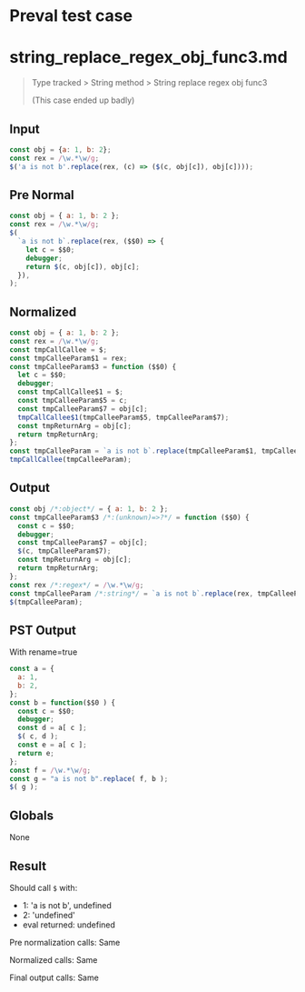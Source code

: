 # Preval test case

# string_replace_regex_obj_func3.md

> Type tracked > String method > String replace regex obj func3
>
> (This case ended up badly)

## Input

`````js filename=intro
const obj = {a: 1, b: 2};
const rex = /\w.*\w/g;
$('a is not b'.replace(rex, (c) => ($(c, obj[c]), obj[c])));
`````

## Pre Normal


`````js filename=intro
const obj = { a: 1, b: 2 };
const rex = /\w.*\w/g;
$(
  `a is not b`.replace(rex, ($$0) => {
    let c = $$0;
    debugger;
    return $(c, obj[c]), obj[c];
  }),
);
`````

## Normalized


`````js filename=intro
const obj = { a: 1, b: 2 };
const rex = /\w.*\w/g;
const tmpCallCallee = $;
const tmpCalleeParam$1 = rex;
const tmpCalleeParam$3 = function ($$0) {
  let c = $$0;
  debugger;
  const tmpCallCallee$1 = $;
  const tmpCalleeParam$5 = c;
  const tmpCalleeParam$7 = obj[c];
  tmpCallCallee$1(tmpCalleeParam$5, tmpCalleeParam$7);
  const tmpReturnArg = obj[c];
  return tmpReturnArg;
};
const tmpCalleeParam = `a is not b`.replace(tmpCalleeParam$1, tmpCalleeParam$3);
tmpCallCallee(tmpCalleeParam);
`````

## Output


`````js filename=intro
const obj /*:object*/ = { a: 1, b: 2 };
const tmpCalleeParam$3 /*:(unknown)=>?*/ = function ($$0) {
  const c = $$0;
  debugger;
  const tmpCalleeParam$7 = obj[c];
  $(c, tmpCalleeParam$7);
  const tmpReturnArg = obj[c];
  return tmpReturnArg;
};
const rex /*:regex*/ = /\w.*\w/g;
const tmpCalleeParam /*:string*/ = `a is not b`.replace(rex, tmpCalleeParam$3);
$(tmpCalleeParam);
`````

## PST Output

With rename=true

`````js filename=intro
const a = {
  a: 1,
  b: 2,
};
const b = function($$0 ) {
  const c = $$0;
  debugger;
  const d = a[ c ];
  $( c, d );
  const e = a[ c ];
  return e;
};
const f = /\w.*\w/g;
const g = "a is not b".replace( f, b );
$( g );
`````

## Globals

None

## Result

Should call `$` with:
 - 1: 'a is not b', undefined
 - 2: 'undefined'
 - eval returned: undefined

Pre normalization calls: Same

Normalized calls: Same

Final output calls: Same
